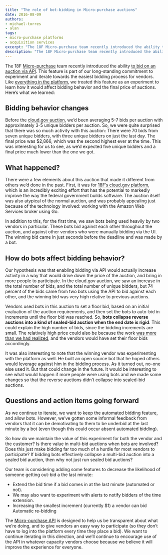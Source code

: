 ```yaml
---
title: "The role of bot-bidding in Micro-purchase auctions"
date: 2016-08-09
authors:
- michael-torres
- alan
tags:
- micro-purchase platforms
- acquisition services
excerpt: "The 18F Micro-purchase team recently introduced the ability to bid on an auction via API. This feature is part of our long-standing commitment to experiment and iterate towards the easiest bidding process for vendors. Like everything in the platform, we treated this feature as an experiment to learn how it would affect bidding behavior and the final price of auctions. Here’s what we learned."
description: "The 18F Micro-purchase team recently introduced the ability to bid on an auction via API. This feature is part of our long-standing commitment to experiment and iterate towards the easiest bidding process for vendors. Like everything in the platform, we treated this feature as an experiment to learn how it would affect bidding behavior and the final price of auctions. Here’s what we learned."
---
```


The 18F [Micro-purchase](http://micropurchase.18f.gov) team recently  introduced the ability [to bid on an auction via API](https://pages.18f.gov/micropurchase-api-docs/api-reference/). This feature is part of our long-standing commitment to experiment and iterate towards the easiest bidding process for vendors. Like [everything in the platform](https://18f.gsa.gov/2015/11/06/micro-purchase-lessons/), we treated this feature as an experiment to learn how it would affect bidding behavior and the final price of auctions. Here’s what we learned:

## Bidding behavior changes

Before the [cloud.gov auction](https://micropurchase.18f.gov/auctions/24), we’d been averaging 5-7 bids per auction with approximately 3-5 unique bidders per auction. So, we were quite surprised that there was so much activity with this auction: There were 70 bids from seven unique bidders, with three unique bidders on just the last day. The final price was $2,866, which was the second highest ever at the time. This was interesting for us to see, as we’d expected five unique bidders and a final price much lower than the one we got.

## What happened?

There were a few elements about this auction that made it different from others we’d done in the past. First, it was for [18F’s cloud.gov platform](https://cloud.gov/), which is an incredibly exciting effort that has the potential to markedly improve the way the federal government builds software. The auction itself was also atypical of the normal auction, and was probably appealing just because of the technology involved: working with the Amazon Web Services broker using Go.  

In addition to this, for the first time, we saw bots being used heavily by two vendors in particular. These bots bid against each other throughout the auction, and against other vendors who were manually bidding via the UI. The winning bid came in just seconds before the deadline and was made by a bot.

## How do bots affect bidding behavior?

Our hypothesis was that enabling bidding via API would actually increase activity in a way that would drive down the price of the auction, and bring in more people to participate. In the cloud.gov auction, we saw an increase in the total number of bids, and the total number of unique bidders, but 74 percent of the bids came from two bots using the API to bid against each other, and the winning bid was very high relative to previous auctions.

Vendors used bots in this auction to set a floor bid, based on an initial evaluation of the auction requirements, and then set the bots to auto-bid in increments until the floor bid was reached. So, **bots collapse reverse auctions into a kind of sealed-bid auction when the end date is rigid**. This could explain the high number of bids, since the bidding increments are small. The relatively high price could also be because the work [was more than we had realized](https://18f.gsa.gov/2016/07/07/when-a-micropurchase-doesnt-work-out-we-try-to-learn-from-it/), and the vendors would have set their floor bids accordingly.

It was also interesting to note that the winning vendor was experimenting with the platform as well. He built an open source bot that he hoped others would leverage against him in the bidding process. As it turned out, no-one else used it. But that could change in the future. It would be interesting to see what would happen if more people were using bots and we made some changes so that the reverse auctions didn’t collapse into sealed-bid auctions.

## Questions and action items going forward

As we continue to iterate, we want to keep the automated bidding feature, and allow bots. However, we’ve gotten some informal feedback from vendors that it can be demotivating to them to be underbid at the last minute by a bot (even though this could occur absent automated bidding).

So how do we maintain the value of this experiment for both the vendor and the customer? Is there value in multi-bid auctions when bots are involved? Does this just make bidding far too much of a hurdle for most vendors to participate? If bidding bots effectively collapse a multi-bid auction into a sealed bid auction, then why not just run sealed bid auctions?

Our team is considering adding some features to decrease the likelihood of someone getting out-bid a the last minute:

- Extend the bid time if a bid comes in at the last minute (automated or not).
- We may also want to experiment with alerts to notify bidders of the time extension.
- Increasing the smallest increment (currently $1) a vendor can bid
Automatic re-bidding

The [Micro-purchase API](https://pages.18f.gov/micropurchase-api-docs/) is designed to help us be transparent about what we’re doing, and to give vendors an easy way to participate (so they don’t have to log into the platform every time they place a bid). We want to continue iterating in this direction, and we’ll continue to encourage use of the API in whatever capacity vendors choose because we believe it will improve the experience for everyone.
